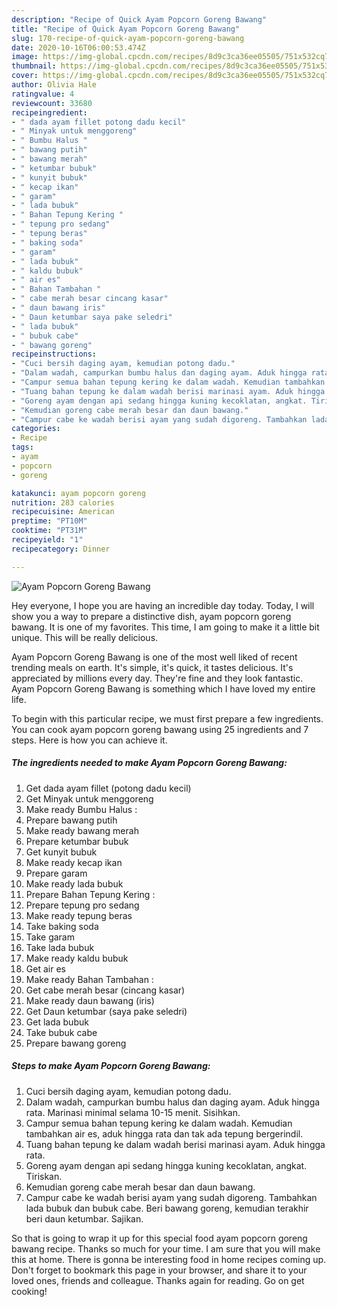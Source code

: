 ```yaml
---
description: "Recipe of Quick Ayam Popcorn Goreng Bawang"
title: "Recipe of Quick Ayam Popcorn Goreng Bawang"
slug: 170-recipe-of-quick-ayam-popcorn-goreng-bawang
date: 2020-10-16T06:00:53.474Z
image: https://img-global.cpcdn.com/recipes/8d9c3ca36ee05505/751x532cq70/ayam-popcorn-goreng-bawang-foto-resep-utama.jpg
thumbnail: https://img-global.cpcdn.com/recipes/8d9c3ca36ee05505/751x532cq70/ayam-popcorn-goreng-bawang-foto-resep-utama.jpg
cover: https://img-global.cpcdn.com/recipes/8d9c3ca36ee05505/751x532cq70/ayam-popcorn-goreng-bawang-foto-resep-utama.jpg
author: Olivia Hale
ratingvalue: 4
reviewcount: 33680
recipeingredient:
- " dada ayam fillet potong dadu kecil"
- " Minyak untuk menggoreng"
- " Bumbu Halus "
- " bawang putih"
- " bawang merah"
- " ketumbar bubuk"
- " kunyit bubuk"
- " kecap ikan"
- " garam"
- " lada bubuk"
- " Bahan Tepung Kering "
- " tepung pro sedang"
- " tepung beras"
- " baking soda"
- " garam"
- " lada bubuk"
- " kaldu bubuk"
- " air es"
- " Bahan Tambahan "
- " cabe merah besar cincang kasar"
- " daun bawang iris"
- " Daun ketumbar saya pake seledri"
- " lada bubuk"
- " bubuk cabe"
- " bawang goreng"
recipeinstructions:
- "Cuci bersih daging ayam, kemudian potong dadu."
- "Dalam wadah, campurkan bumbu halus dan daging ayam. Aduk hingga rata. Marinasi minimal selama 10-15 menit. Sisihkan."
- "Campur semua bahan tepung kering ke dalam wadah. Kemudian tambahkan air es, aduk hingga rata dan tak ada tepung bergerindil."
- "Tuang bahan tepung ke dalam wadah berisi marinasi ayam. Aduk hingga rata."
- "Goreng ayam dengan api sedang hingga kuning kecoklatan, angkat. Tiriskan."
- "Kemudian goreng cabe merah besar dan daun bawang."
- "Campur cabe ke wadah berisi ayam yang sudah digoreng. Tambahkan lada bubuk dan bubuk cabe. Beri bawang goreng, kemudian terakhir beri daun ketumbar. Sajikan."
categories:
- Recipe
tags:
- ayam
- popcorn
- goreng

katakunci: ayam popcorn goreng 
nutrition: 283 calories
recipecuisine: American
preptime: "PT10M"
cooktime: "PT31M"
recipeyield: "1"
recipecategory: Dinner

---
```



![Ayam Popcorn Goreng Bawang](https://img-global.cpcdn.com/recipes/8d9c3ca36ee05505/751x532cq70/ayam-popcorn-goreng-bawang-foto-resep-utama.jpg)

Hey everyone, I hope you are having an incredible day today. Today, I will show you a way to prepare a distinctive dish, ayam popcorn goreng bawang. It is one of my favorites. This time, I am going to make it a little bit unique. This will be really delicious.

Ayam Popcorn Goreng Bawang is one of the most well liked of recent trending meals on earth. It's simple, it's quick, it tastes delicious. It's appreciated by millions every day. They're fine and they look fantastic. Ayam Popcorn Goreng Bawang is something which I have loved my entire life.




To begin with this particular recipe, we must first prepare a few ingredients. You can cook ayam popcorn goreng bawang using 25 ingredients and 7 steps. Here is how you can achieve it.

<!--inarticleads1-->

##### The ingredients needed to make Ayam Popcorn Goreng Bawang:

1. Get  dada ayam fillet (potong dadu kecil)
1. Get  Minyak untuk menggoreng
1. Make ready  Bumbu Halus :
1. Prepare  bawang putih
1. Make ready  bawang merah
1. Prepare  ketumbar bubuk
1. Get  kunyit bubuk
1. Make ready  kecap ikan
1. Prepare  garam
1. Make ready  lada bubuk
1. Prepare  Bahan Tepung Kering :
1. Prepare  tepung pro sedang
1. Make ready  tepung beras
1. Take  baking soda
1. Take  garam
1. Take  lada bubuk
1. Make ready  kaldu bubuk
1. Get  air es
1. Make ready  Bahan Tambahan :
1. Get  cabe merah besar (cincang kasar)
1. Make ready  daun bawang (iris)
1. Get  Daun ketumbar (saya pake seledri)
1. Get  lada bubuk
1. Take  bubuk cabe
1. Prepare  bawang goreng




<!--inarticleads2-->

##### Steps to make Ayam Popcorn Goreng Bawang:

1. Cuci bersih daging ayam, kemudian potong dadu.
1. Dalam wadah, campurkan bumbu halus dan daging ayam. Aduk hingga rata. Marinasi minimal selama 10-15 menit. Sisihkan.
1. Campur semua bahan tepung kering ke dalam wadah. Kemudian tambahkan air es, aduk hingga rata dan tak ada tepung bergerindil.
1. Tuang bahan tepung ke dalam wadah berisi marinasi ayam. Aduk hingga rata.
1. Goreng ayam dengan api sedang hingga kuning kecoklatan, angkat. Tiriskan.
1. Kemudian goreng cabe merah besar dan daun bawang.
1. Campur cabe ke wadah berisi ayam yang sudah digoreng. Tambahkan lada bubuk dan bubuk cabe. Beri bawang goreng, kemudian terakhir beri daun ketumbar. Sajikan.




So that is going to wrap it up for this special food ayam popcorn goreng bawang recipe. Thanks so much for your time. I am sure that you will make this at home. There is gonna be interesting food in home recipes coming up. Don't forget to bookmark this page in your browser, and share it to your loved ones, friends and colleague. Thanks again for reading. Go on get cooking!
